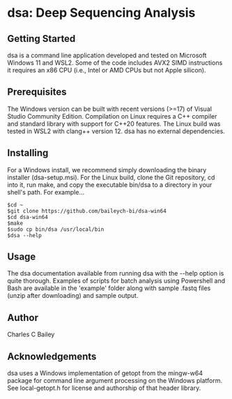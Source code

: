# dsa: Deep Sequencing Analysis

## Getting Started

dsa is a command line application developed and tested on Microsoft Windows
11 and WSL2. Some of the code includes AVX2 SIMD instructions it requires
an x86 CPU (i.e., Intel or AMD CPUs but not Apple silicon).

## Prerequisites

The Windows version can be built with recent versions (>=17) of Visual Studio
Community Edition. Compilation on Linux requires a C++ compiler and standard 
library with support for C++20 features. The Linux build was tested in WSL2
with clang++ version 12. dsa has no external dependencies.

## Installing

For a Windows install, we recommend simply downloading the binary installer
(dsa-setup.msi). For the Linux build, clone the Git repository,
cd into it, run make, and copy the executable bin/dsa to a
directory in your shell's path. For example...

```
$cd ~
$git clone https://github.com/baileych-bi/dsa-win64
$cd dsa-win64
$make
$sudo cp bin/dsa /usr/local/bin
$dsa --help
```

## Usage

The dsa documentation available from running dsa with the --help option
is quite thorough. Examples of scripts for batch analysis using Powershell
and Bash are available in the 'example' folder along with sample .fastq files
(unzip after downloading) and sample output.

## Author

Charles C Bailey

## Acknowledgements

dsa uses a Windows implementation of getopt from the
mingw-w64 package for command line argument processing
on the Windows platform. See local-getopt.h for license
and authorship of that header library.
